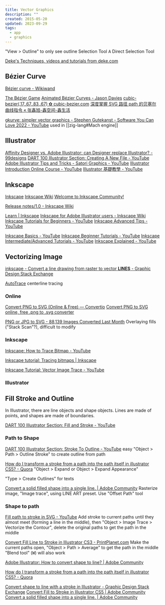```yaml
---
title: Vector Graphics
description: ""
created: 2015-05-20
updated: 2023-09-29
tags:
  - app
  - graphics
---
```


"View > Outline" to only see outline
Selection Tool
<kbd>A</kbd> Direct Selection Tool

[Deke's Techniques, videos and tutorials from deke.com](https://www.deke.com/techniques)

## Bézier Curve

[Bézier curve - Wikiwand](http://www.wikiwand.com/en/Bézier_curve)

[The Bézier Game](https://bezier.method.ac/)
[Animated Bézier Curves - Jason Davies](https://www.jasondavies.com/animated-bezier/)
[cubic-bezier(.17,.67,.83,.67) ✿ cubic-bezier.com](https://cubic-bezier.com/#.17,.67,.83,.67)
[深度掌握 SVG 路径 path 的贝塞尔曲线指令 « 张鑫旭-鑫空间-鑫生活](https://www.zhangxinxu.com/wordpress/2014/06/deep-understand-svg-path-bezier-curves-command/)

[gkurve: simpler vector graphics - Stephen Gutekanst - Software You Can Love 2022 - YouTube](https://www.youtube.com/watch?v=QTybQ-5MlrE) used in [[zig-lang#Mach engine]]

## Illustrator

[Affinity Designer vs. Adobe Illustrator: can Designer replace Illustrator? - 99designs](https://99designs.hk/blog/design-resources/affinity-designer-vs-adobe-illustrator-review/)
[DART 100 Illustrator Section: Creating A New File - YouTube](https://www.youtube.com/watch?v=YOCItuYFYME&list=PL-lCJfwI1FupdBlMwr1f383zjNI7JVnZQ)
[Adobe Illustrator Tips and Tricks - Satori Graphics - YouTube](https://www.youtube.com/playlist?list=PL-c9Rq56P4KksF0oW-S-h9OAo-tkAVYpu)
[Illustrator Introduction Online Course - YouTube](https://www.youtube.com/playlist?list=PLf0N3CF2JlRxD6OnBBZtnk0POvbqj-21S)
[Illustrator 基礎教學 - YouTube](https://www.youtube.com/playlist?list=PL7enJ2-v6SPn4iGPXYj8xhbo0wJ3IE3sl)

## Inkscape

[Inkscape](http://tavmjong.free.fr/INKSCAPE/MANUAL/html/index.html)
[Inkscape Wiki](http://wiki.inkscape.org/wiki/index.php/Inkscape)
[Welcome to Inkscape Community!](https://forum.inkscapecommunity.com/index.php)

[Release notes/1.0 - Inkscape Wiki](https://wiki.inkscape.org/wiki/index.php/Release_notes/1.0#PowerPencil)

[Learn | Inkscape](https://inkscape.org/learn/)
[Inkscape for Adobe Illustrator users - Inkscape Wiki](http://wiki.inkscape.org/wiki/index.php/Inkscape_for_Adobe_Illustrator_users)
[Inkscape Tutorials for Beginners - YouTube](https://www.youtube.com/playlist?list=PLxxNwIiCCunS7X6mBzXYa4Xiq2w1t-cng)
[Inkscape Advanced Tips - YouTube](https://www.youtube.com/playlist?list=PLxxNwIiCCunR_GK98YgP4IG1qY9RKxxvK)

[Inkscape Basics - YouTube](https://www.youtube.com/playlist?list=PLynG8gQD-n8AB8eeoRuae-Pm0koebv9iC)
[Inkscape Beginner Tutorials - YouTube](https://www.youtube.com/playlist?list=PLynG8gQD-n8BMplEVZVsoYlaRgqzG1qc4)
[Inkscape Intermediate/Advanced Tutorials - YouTube](https://www.youtube.com/playlist?list=PLynG8gQD-n8AFcLFAkvqJYnQUiBweRh1y)
[Inkscape Explained - YouTube](https://www.youtube.com/playlist?list=PLynG8gQD-n8Byyq30_FOq9ylUFL1nTkGC)

## Vectorizing Image

[inkscape - Convert a line drawing from raster to vector **LINES** - Graphic Design Stack Exchange](https://graphicdesign.stackexchange.com/questions/60107/convert-a-line-drawing-from-raster-to-vector-lines)

[AutoTrace](http://autotrace.sourceforge.net/) centerline tracing

### Online

[Convert PNG to SVG (Online & Free) — Convertio](https://convertio.co/png-svg/)
[Convert PNG to SVG online, free .png to .svg converter](https://onlineconvertfree.com/convert-format/png-to-svg/)

[PNG or JPG to SVG - 88,139 Images Converted Last Month](https://www.pngtosvg.com/) Overlaying fills ("Stack Scan"?), difficult to modify

### Inkscape

[Inkscape: How to Trace Bitmap - YouTube](https://www.youtube.com/watch?v=i-xxhphybnE)

[Inkscape tutorial: Tracing bitmaps | Inkscape](https://inkscape.org/en/doc/tutorials/tracing/tutorial-tracing.html)

[Inkscape Tutorial: Vector Image Trace - YouTube](https://www.youtube.com/watch?v=s-kPg4vYKfk)

### Illustrator

## Fill Stroke and Outline

In Illustrator, there are line objects and shape objects. Lines are made of points, and shapes are made of boundaries.

[DART 100 Illustrator Section: Fill and Stroke - YouTube](https://www.youtube.com/watch?v=pPZzJ2H0aig)

### Path to Shape

[DART 100 Illustrator Section: Stroke To Outline - YouTube](https://www.youtube.com/watch?v=F2oSR0Oh25c) easy
"Object > Path > Outline Stroke" to create outline from path

[How do I transform a stroke from a path into the path itself in illustrator CS5? - Quora](https://www.quora.com/How-do-I-transform-a-stroke-from-a-path-into-the-path-itself-in-illustrator-CS5)
"Object > Expand or Object > Expand Appearance"

"Type > Create Outlines" for texts

[Convert a solid filled shape into a single line. | Adobe Community](https://forums.adobe.com/message/8688536#8688536)
Rasterize image, "Image trace", using LINE ART preset.
Use "Offset Path" tool

### Shape to path

[Fill path to stroke in SVG - YouTube](https://www.youtube.com/watch?v=CtP483bNhCE)
Add stroke to current paths until they almost meet (forming a line in the middle), then "Object > Image Trace > Vectorize the Contour", delete the original paths to get the path in the middle

[Convert Fill Line to Stroke in Illustrator CS3 - PrintPlanet.com](https://printplanet.com/forum/prepress-and-workflow/adobe/2617-convert-fill-line-to-stroke-in-illustrator-cs3)
Make the current paths open, "Object > Path > Average" to get the path in the middle
"Blend tool" (<kbd>W</kbd>) will also work

[Adobe Illustrator: How to convert shape to line? | Adobe Community](https://forums.adobe.com/thread/2400751)

[How do I transform a stroke from a path into the path itself in illustrator CS5? - Quora](https://www.quora.com/How-do-I-transform-a-stroke-from-a-path-into-the-path-itself-in-illustrator-CS5)

[Convert shape to line with a stroke in Illustrator - Graphic Design Stack Exchange](https://graphicdesign.stackexchange.com/questions/33792/convert-shape-to-line-with-a-stroke-in-illustrator)
[Convert Fill to Stroke in Illustrator CS5 | Adobe Community](https://forums.adobe.com/thread/1984363)
[Convert a solid filled shape into a single line. | Adobe Community](https://forums.adobe.com/message/8034254#8034254)
